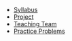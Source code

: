 - [Syllabus](syllabus)
- [Project](project)
- [Teaching Team](teaching-team)
- [Practice Problems](practice/index.html)
<!-- - [AI Policy](ai-policy) -->
<!-- - [Course Schedule](schedule) --> 
<!-- - [Lecture Notes](lecture-notes) -->
<!-- - [Assignments & Labs](assignment-lab-details) -->
<!-- - [Resources](resources) -->
<!-- - [Feedback](feedback) -->